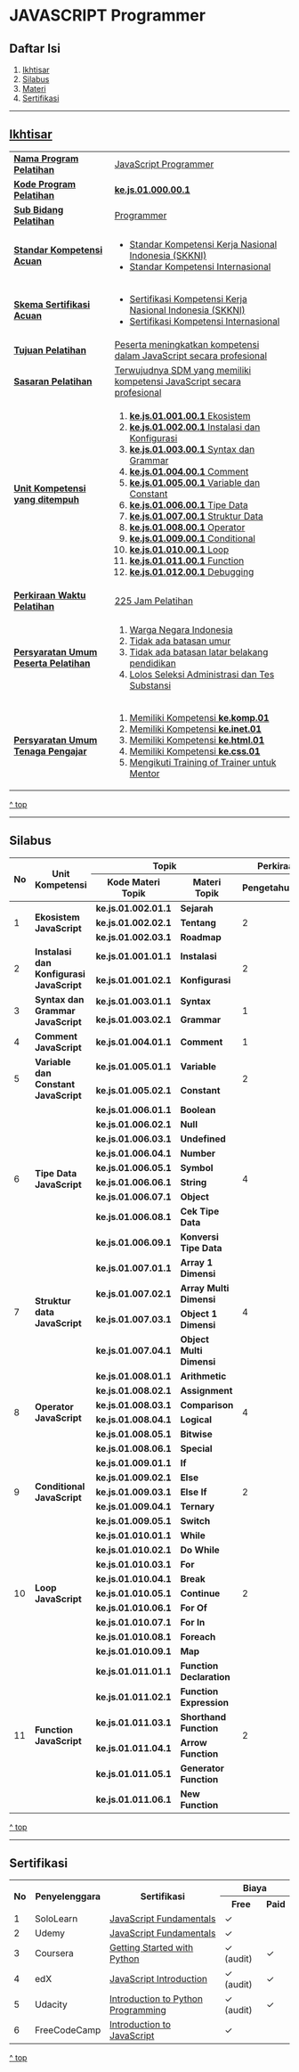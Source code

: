 <h1>JAVASCRIPT Programmer</h1>

<h2 id="daftar-isi">Daftar Isi</h2>

<ol>
  <li><a href="#ikhtisar" title="Ikhtisar">Ikhtisar</li>
  <li><a href="#silabus" title="Silabus">Silabus</li>
  <li><a href="#materi" title="Materi">Materi</li>
  <li><a href="#sertifikasi" title="">Sertifikasi</li>
</ol>

<hr>

<h2 id="ikhtisar">Ikhtisar</h2>

<table>
  <tbody>
    <tr>
      <td><strong>Nama Program Pelatihan</strong></td>
      <td>JavaScript Programmer</td>
    </tr>
    <tr>
      <td><strong>Kode Program Pelatihan</strong></td>
      <td><strong>ke.js.01.000.00.1</strong></td>
    </tr>
    <tr>
      <td><strong>Sub Bidang Pelatihan</strong></td>
      <td>Programmer</td>
    </tr>
    <tr>
      <td><strong>Standar Kompetensi Acuan</strong></td>
      <td>
        <ul>
          <li>Standar Kompetensi Kerja Nasional Indonesia (SKKNI)</li>
          <li>Standar Kompetensi Internasional</li>
        </ul>
      </td>
    </tr>
    <tr>
      <td><strong>Skema Sertifikasi Acuan</strong></td>
      <td>
        <ul>
          <li>Sertifikasi Kompetensi Kerja Nasional Indonesia (SKKNI)</li>
          <li>Sertifikasi Kompetensi Internasional</li>
        </ul>
      </td>
    </tr>
    <tr>
      <td><strong>Tujuan Pelatihan</strong></td>
      <td>Peserta meningkatkan kompetensi dalam JavaScript secara profesional</td>
    </tr>
    <tr>
      <td><strong>Sasaran Pelatihan</strong></td>
      <td>Terwujudnya SDM yang memiliki kompetensi JavaScript secara profesional</td>
    </tr>
    <tr>
      <td><strong>Unit Kompetensi yang ditempuh</strong></td>
      <td>
        <ol>
          <li><strong>ke.js.01.001.00.1</strong> Ekosistem</li>
          <li><strong>ke.js.01.002.00.1</strong> Instalasi dan Konfigurasi</li>
          <li><strong>ke.js.01.003.00.1</strong> Syntax dan Grammar</li>
          <li><strong>ke.js.01.004.00.1</strong> Comment</li>
          <li><strong>ke.js.01.005.00.1</strong> Variable dan Constant</li>
          <li><strong>ke.js.01.006.00.1</strong> Tipe Data</li>
          <li><strong>ke.js.01.007.00.1</strong> Struktur Data</li>
          <li><strong>ke.js.01.008.00.1</strong> Operator</li>
          <li><strong>ke.js.01.009.00.1</strong> Conditional</li>
          <li><strong>ke.js.01.010.00.1</strong> Loop</li>
          <li><strong>ke.js.01.011.00.1</strong> Function</li>
          <li><strong>ke.js.01.012.00.1</strong> Debugging</li>
        </ol>
      </td>
    </tr>
    <tr>
      <td><strong>Perkiraan Waktu Pelatihan</th>
      <td>225 Jam Pelatihan</td>
    </tr>
    <tr>
      <td><strong>Persyaratan Umum Peserta Pelatihan</strong></td>
      <td>
        <ol>
          <li>Warga Negara Indonesia</li>
          <li>Tidak ada batasan umur</li>
          <li>Tidak ada batasan latar belakang pendidikan</li>
          <li>Lolos Seleksi Administrasi dan Tes Substansi</li>
        </ol>
      </td>
    </tr>
    <tr>
      <td><strong>Persyaratan Umum Tenaga Pengajar</strong></td>
      <td>
        <ol>
          <li>Memiliki Kompetensi <strong>ke.komp.01</strong></li>
          <li>Memiliki Kompetensi <strong>ke.inet.01</strong></li>
          <li>Memiliki Kompetensi <strong>ke.html.01</strong></li>
          <li>Memiliki Kompetensi <strong>ke.css.01</strong></li>
          <li>Mengikuti Training of Trainer untuk Mentor</li>
        </ol>
      </td>
    </tr>
  </tbody>
</table>

<a href="#daftar-isi" title="^ top">^ top</a>

<hr>

<h2 id="silabus">Silabus</h2>

<table>
<thead>
    <tr>
        <th rowspan="2" colspan="1">No</th>
        <th rowspan="2">Unit Kompetensi</th>
        <th rowspan="1" colspan="2">Topik</th>
        <th rowspan="1" colspan="3">Perkiraan Waktu Pelatihan (JP)</th>
    </tr>
    <tr>
        <th>Kode Materi Topik</th>
        <th>Materi Topik</th>
        <th>Pengetahuan</th>
        <th>Keterampilan</th>
        <th>Jumlah</th>
    </tr>
</thead>
<tbody>
    <tr>
        <td rowspan="3">1</td>
        <td rowspan="3"><strong>Ekosistem JavaScript</strong></td>
        <td><strong>ke.js.01.002.01.1</strong></td>
        <td><strong>Sejarah</strong></td>
        <td rowspan="3">2</td>
        <td rowspan="3">0</td>
        <td rowspan="3">2</td>
    </tr>
    <tr>
        <td><strong>ke.js.01.002.02.1</strong></td>
        <td><strong>Tentang</strong></td>
    </tr>
    <tr>
        <td><strong>ke.js.01.002.03.1</strong></td>
        <td><strong>Roadmap</strong></td>
    </tr>
    <tr>
        <td rowspan="2">2</td>
        <td rowspan="2"><strong>Instalasi dan Konfigurasi JavaScript</strong></td>
        <td><strong>ke.js.01.001.01.1</strong></td>
        <td><strong>Instalasi</strong></td>
        <td rowspan="2">2</td>
        <td rowspan="2">4</td>
        <td rowspan="2">6</td>
    </tr>
    <tr>
        <td><strong>ke.js.01.001.02.1</strong></td>
        <td><strong>Konfigurasi</strong></td>
    </tr>
    <tr>
        <td rowspan="2">3</td>
        <td rowspan="2"><strong>Syntax dan Grammar JavaScript</strong></td>
        <td><strong>ke.js.01.003.01.1</strong></td>
        <td><strong>Syntax</strong></td>
        <td rowspan="2">1</td>
        <td rowspan="2">1</td>
        <td rowspan="2">2</td>
    </tr>
    <tr>
        <td><strong>ke.js.01.003.02.1</strong></td>
        <td><strong>Grammar</strong></td>
    </tr>
    <tr>
        <td>4</td>
        <td><strong>Comment JavaScript</strong></td>
        <td><strong>ke.js.01.004.01.1</strong></td>
        <td><strong>Comment</strong></td>
        <td>1</td>
        <td>1</td>
        <td>2</td>
    </tr>
    <tr>
        <td rowspan="2">5</td>
        <td rowspan="2"><strong>Variable dan Constant JavaScript</strong></td>
        <td><strong>ke.js.01.005.01.1</strong></td>
        <td><strong>Variable</strong></td>
        <td rowspan="2">2</td>
        <td rowspan="2">2</td>
        <td rowspan="2">4</td>
    </tr>
    <tr>
        <td><strong>ke.js.01.005.02.1</strong></td>
        <td><strong>Constant</strong></td>
    </tr>
    <tr>
        <td rowspan="9">6</td>
        <td rowspan="9"><strong>Tipe Data JavaScript</strong></td>
        <td><strong>ke.js.01.006.01.1</strong></td>
        <td><strong>Boolean</strong></td>
        <td rowspan="9">4</td>
        <td rowspan="9">8</td>
        <td rowspan="9">12</td>
    </tr>
    <tr>
        <td><strong>ke.js.01.006.02.1</strong></td>
        <td><strong>Null</strong></td>
    </tr>
    <tr>
        <td><strong>ke.js.01.006.03.1</strong></td>
        <td><strong>Undefined</strong></td>
    </tr>
    <tr>
        <td><strong>ke.js.01.006.04.1</strong></td>
        <td><strong>Number</strong></td>
    </tr>
    <tr>
        <td><strong>ke.js.01.006.05.1</strong></td>
        <td><strong>Symbol</strong></td>
    </tr>
    <tr>
        <td><strong>ke.js.01.006.06.1</strong></td>
        <td><strong>String</strong></td>
    </tr>
    <tr>
        <td><strong>ke.js.01.006.07.1</strong></td>
        <td><strong>Object</strong></td>
    </tr>
    <tr>
        <td><strong>ke.js.01.006.08.1</strong></td>
        <td><strong>Cek Tipe Data</strong></td>
    </tr>
    <tr>
        <td><strong>ke.js.01.006.09.1</strong></td>
        <td><strong>Konversi Tipe Data</strong></td>
    </tr>
    <tr>
        <td rowspan="4">7</td>
        <td rowspan="4"><strong>Struktur data JavaScript</strong></td>
        <td><strong>ke.js.01.007.01.1</strong></td>
        <td><strong>Array 1 Dimensi</strong></td>
        <td rowspan="4">4</td>
        <td rowspan="4">6</td>
        <td rowspan="4">10</td>
    </tr>
    <tr>
        <td><strong>ke.js.01.007.02.1</strong></td>
        <td><strong>Array Multi Dimensi</strong></td>
    </tr>
    <tr>
        <td><strong>ke.js.01.007.03.1</strong></td>
        <td><strong>Object 1 Dimensi</strong></td>
    </tr>
    <tr>
        <td><strong>ke.js.01.007.04.1</strong></td>
        <td><strong>Object Multi Dimensi</strong></td>
    </tr>
    <tr>
        <td rowspan="6">8</td>
        <td rowspan="6"><strong>Operator JavaScript</strong></td>
        <td><strong>ke.js.01.008.01.1</strong></td>
        <td><strong>Arithmetic</strong></td>
        <td rowspan="6">4</td>
        <td rowspan="6">8</td>
        <td rowspan="6">12</td>
    </tr>
    <tr>
        <td><strong>ke.js.01.008.02.1</strong></td>
        <td><strong>Assignment</strong></td>
    </tr>
    <tr>
        <td><strong>ke.js.01.008.03.1</strong></td>
        <td><strong>Comparison</strong></td>
    </tr>
    <tr>
        <td><strong>ke.js.01.008.04.1</strong></td>
        <td><strong>Logical</strong></td>
    </tr>
    <tr>
        <td><strong>ke.js.01.008.05.1</strong></td>
        <td><strong>Bitwise</strong></td>
    </tr>
    <tr>
        <td><strong>ke.js.01.008.06.1</strong></td>
        <td><strong>Special</strong></td>
    </tr>
    <tr>
        <td rowspan="5">9</td>
        <td rowspan="5"><strong>Conditional JavaScript</strong></td>
        <td><strong>ke.js.01.009.01.1</strong></td>
        <td><strong>If</strong></td>
        <td rowspan="5">2</td>
        <td rowspan="5">6</td>
        <td rowspan="5">8</td>
    </tr>
    <tr>
        <td><strong>ke.js.01.009.02.1</strong></td>
        <td><strong>Else</strong></td>
    </tr>
    <tr>
        <td><strong>ke.js.01.009.03.1</strong></td>
        <td><strong>Else If</strong></td>
    </tr>
    <tr>
        <td><strong>ke.js.01.009.04.1</strong></td>
        <td><strong>Ternary</strong></td>
    </tr>
    <tr>
        <td><strong>ke.js.01.009.05.1</strong></td>
        <td><strong>Switch</strong></td>
    </tr>
    <tr>
        <td rowspan="9">10</td>
        <td rowspan="9"><strong>Loop JavaScript</strong></td>
        <td><strong>ke.js.01.010.01.1</strong></td>
        <td><strong>While</strong></td>
        <td rowspan="9">2</td>
        <td rowspan="9">6</td>
        <td rowspan="9">8</td>
    </tr>
    <tr>
        <td><strong>ke.js.01.010.02.1</strong></td>
        <td><strong>Do While</strong></td>
    </tr>
    <tr>
        <td><strong>ke.js.01.010.03.1</strong></td>
        <td><strong>For</strong></td>
    </tr>
    <tr>
        <td><strong>ke.js.01.010.04.1</strong></td>
        <td><strong>Break</strong></td>
    </tr>
    <tr>
        <td><strong>ke.js.01.010.05.1</strong></td>
        <td><strong>Continue</strong></td>
    </tr>
    <tr>
        <td><strong>ke.js.01.010.06.1</strong></td>
        <td><strong>For Of</strong></td>
    </tr>
    <tr>
        <td><strong>ke.js.01.010.07.1</strong></td>
        <td><strong>For In</strong></td>
    </tr>
    <tr>
        <td><strong>ke.js.01.010.08.1</strong></td>
        <td><strong>Foreach</strong></td>
    </tr>
    <tr>
        <td><strong>ke.js.01.010.09.1</strong></td>
        <td><strong>Map</strong></td>
    </tr>
    <tr>
        <td rowspan="6">11</td>
        <td rowspan="6"><strong>Function JavaScript</strong></td>
        <td><strong>ke.js.01.011.01.1</strong></td>
        <td><strong>Function Declaration</strong></td>
        <td rowspan="6">2</td>
        <td rowspan="6">8</td>
        <td rowspan="6">10</td>
    </tr>
    <tr>
        <td><strong>ke.js.01.011.02.1</strong></td>
        <td><strong>Function Expression</strong></td>
    </tr>
    <tr>
        <td><strong>ke.js.01.011.03.1</strong></td>
        <td><strong>Shorthand Function</strong></td>
    </tr>
    <tr>
        <td><strong>ke.js.01.011.04.1</strong></td>
        <td><strong>Arrow Function</strong></td>
    </tr>
    <tr>
        <td><strong>ke.js.01.011.05.1</strong></td>
        <td><strong>Generator Function</strong></td>
    </tr>
    <tr>
        <td><strong>ke.js.01.011.06.1</strong></td>
        <td><strong>New Function</strong></td>
    </tr>
</tbody>
</table>

<a href="#daftar-isi" title="^ top">^ top</a>

<hr>

<h2 id="sertifikasi">Sertifikasi</h2>
<table>
  <tr>
    <tr>
    <th rowspan="2">No</th>
    <th rowspan="2">Penyelenggara</th>
    <th rowspan="2">Sertifikasi</th>
    <th colspan="2">Biaya</th>
  </tr>
  <tr>
    <th>Free</th>
    <th>Paid</th>
  </tr>
  <tr>
    <td>1</td>
    <td>SoloLearn</td>
    <td><a href="https://www.sololearn.com/Course/JavaScript/" title="JavaScript Fundamentals">JavaScript Fundamentals</a></td>
    <td>✓</td>
    <td></td>
  </tr>
  <tr>
    <td>2</td>
    <td>Udemy</td>
    <td><a href="https://www.udemy.com/course/javascriptfundamentals/" title="JavaScript Fundamentals">JavaScript Fundamentals</a></td>
    <td>✓</td>
    <td></td>
  </tr>
  <tr>
    <td>3</td>
    <td>Coursera</td>
    <td><a href="https://www.coursera.org/learn/python" title="Interactivity with JavaScript">Getting Started with Python</a></td>
    <td>✓ (audit)</td>
    <td>✓</td>
  </tr>
  <tr>
    <td>4</td>
    <td>edX</td>
    <td><a href="https://www.edx.org/course/javascript-introduction">JavaScript Introduction</a></td>
    <td>✓ (audit)</td>
    <td>✓</td>
  </tr>
  <tr>
    <td>5</td>
    <td>Udacity</td>
    <td><a href="https://www.udacity.com/course/introduction-to-python--ud1110" title="Introduction to Python Programming">Introduction to Python Programming</a></td>
    <td>✓ (audit)</td>
    <td>✓</td>
  </tr>
  <tr>
    <td>6</td>
    <td>FreeCodeCamp</td>
    <td><a href="https://www.freecodecamp.org/learn/javascript-algorithms-and-data-structures/basic-javascript/" title="Introduction to JavaScript">Introduction to JavaScript</a></td>
    <td>✓</td>
    <td></td>
  </tr>
</table>

<a href="#daftar-isi" title="^ top">^ top</a>

<!--
<hr>

<h2 id="materi">Materi</h2>

Lihat [Materi Ajar](https://github.com/kollaacademy/kurikulum-js/wiki) di [Wiki](https://github.com/kollaacademy/kurikulum-js/wiki)

<a href="#daftar-isi" title="^ top">^ top</a>

<hr> -->
